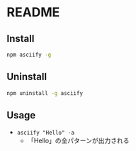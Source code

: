 # README

## Install

```sh
npm asciify -g
```

## Uninstall

```sh
npm uninstall -g asciify
```

## Usage

- `asciify "Hello" -a`
    - 「Hello」の全パターンが出力される
